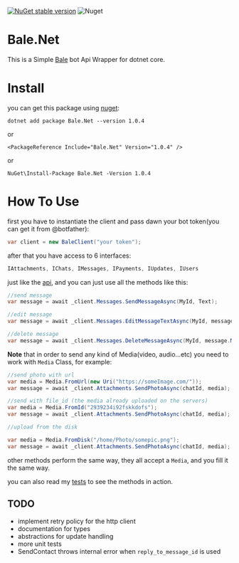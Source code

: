 [![NuGet stable version](https://badgen.net/nuget/v/Bale.Net)](https://www.nuget.org/packages/Bale.Net)
![Nuget](https://img.shields.io/nuget/dt/Bale.Net)

# Bale.Net

This is a Simple [Bale](https://bale.ai/) bot Api Wrapper for dotnet core.

# Install

you can get this package using [nuget](https://www.nuget.org/packages/Bale.Net/):

`dotnet add package Bale.Net --version 1.0.4`

or

`<PackageReference Include="Bale.Net" Version="1.0.4" />`

or

`NuGet\Install-Package Bale.Net -Version 1.0.4`

# How To Use

first you have to instantiate the client and pass dawn your bot token(you can get it from @botfather):

```csharp
var client = new BaleClient("your token");
```

after that you have access to 6 interfaces:

```csharp
IAttachments, IChats, IMessages, IPayments, IUpdates, IUsers
```

just like the [api](https://dev.bale.ai/api), and you can just use all the methods like this:

```csharp
//send message
var message = await _client.Messages.SendMessageAsync(MyId, Text);

//edit message
var message = await _client.Messages.EditMessageTextAsync(MyId, messageId, $"new txt");

//delete message
var message = await _client.Messages.DeleteMessageAsync(MyId, message.MessageId);
```

**Note** that in order to send any kind of Media(video, audio...etc) you need to work with `Media` Class, for example:

```csharp
//send photo with url
var media = Media.FromUrl(new Uri("https://someImage.com/"));
var message = await _client.Attachments.SendPhotoAsync(chatId, media);

//send with file_id (the media already uploaded on the servers)
var media = Media.FromId("2939234i92fskkdofs");
var message = await _client.Attachments.SendPhotoAsync(chatId, media);

//upload from the disk

var media = Media.FromDisk("/home/Photo/somepic.png");
var message = await _client.Attachments.SendPhotoAsync(chatId, media);
```

other methods perform the same way, they all accept a `Media`, and you fill it the same way.

you can also read my [tests](https://github.com/MrAliSalehi/Bale.Net/tree/master/Bale.Net.NUnit/InterfaceTests) to see the methods in action.


## TODO

- implement retry policy for the http client
- documentation for types
- abstractions for update handling
- more unit tests
- SendContact throws internal error when `reply_to_message_id` is used